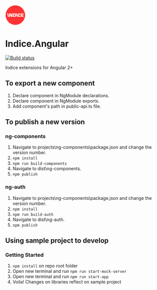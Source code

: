 ![alt text](icon/icon-64.png "Indice logo")
# Indice.Angular 
[![Build status](https://ci.appveyor.com/api/projects/status/jipfi4pj705u2jq8?svg=true)](https://ci.appveyor.com/project/cleftheris/indice-angular)

Indice extensions for Angular 2+ 

## To export a new component
1. Declare component in NgModule declarations.
2. Declare component in NgModule exports.
3. Add component's path in public-api.ts file.

## To publish a new version 
### ng-components
1. Navigate to projects\ng-components\package.json and change the version number.
2. `npm install`
3. `npm run build-components`
4. Navigate to dist\ng-components.
5. `npm publish`
### ng-auth
1. Navigate to projects\ng-components\package.json and change the version number.
2. `npm install`
3. `npm run build-auth`
4. Navigate to dist\ng-auth.
5. `npm publish`

## Using sample project to develop
### Getting Started
1. `npm install` on repo root folder
2. Open new terminal and run `npm run start-mock-server`
3. Open new terminal and run `npm run start-app`
4. Voila! Changes on libraries reflect on sample project
